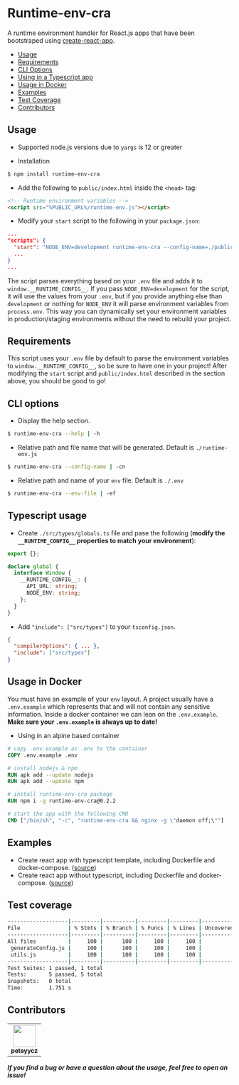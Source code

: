 # Runtime-env-cra

A runtime environment handler for React.js apps that have been bootstraped using [create-react-app](https://github.com/facebook/create-react-app).

- [Usage](#usage)
- [Requirements](#requirements)
- [CLI Options](#cli-options)
- [Using in a Typescript app](#typescript-usage)
- [Usage in Docker](#usage-in-docker)
- [Examples](#examples)
- [Test Coverage](#test-coverage)
- [Contributors](#contributors)

## Usage

- Supported node.js versions due to `yargs` is 12 or greater

- Installation

```sh
$ npm install runtime-env-cra
```

- Add the following to `public/index.html` inside the `<head>` tag:

```html
<!-- Runtime environment variables -->
<script src="%PUBLIC_URL%/runtime-env.js"></script>
```

- Modify your `start` script to the following in your `package.json`:

```json
...
"scripts": {
  "start": "NODE_ENV=development runtime-env-cra --config-name=./public/runtime-env.js && react-scripts start",
  ...
}
...
```

The script parses everything based on your `.env` file and adds it to `window.__RUNTIME_CONFIG__`.
If you pass `NODE_ENV=development` for the script, it will use the values from your `.env`, but if you provide anything else than `development` or nothing for `NODE_ENV` it will parse environment variables from `process.env`. This way you can dynamically set your environment variables in production/staging environments without the need to rebuild your project.

## Requirements

This script uses your `.env` file by default to parse the environment variables to `window.__RUNTIME_CONFIG__`, so be sure to have one in your project! After modifying the `start` script and `public/index.html` described in the section above, you should be good to go!

## CLI options

- Display the help section.

```sh
$ runtime-env-cra --help | -h
```

- Relative path and file name that will be generated. Default is `./runtime-env.js`

```sh
$ runtime-env-cra --config-name | -cn
```

- Relative path and name of your `env` file. Default is `./.env`

```sh
$ runtime-env-cra --env-file | -ef
```

## Typescript usage

- Create `./src/types/globals.ts` file and pase the following (**modify the `__RUNTIME_CONFIG__` properties to match your environment**):

```typescript
export {};

declare global {
  interface Window {
    __RUNTIME_CONFIG__: {
      API_URL: string;
      NODE_ENV: string;
    };
  }
}
```

- Add `"include": ["src/types"]` to your `tsconfig.json`.

```json
{
  "compilerOptions": { ... },
  "include": ["src/types"]
}
```

## Usage in Docker

You must have an example of your `env` layout. A project usually have a `.env.example` which represents that and will not contain any sensitive information.
Inside a docker container we can lean on the `.env.example`. **Make sure your `.env.example` is always up to date!**

- Using in an alpine based container

```Dockerfile
# copy .env.example as .env to the container
COPY .env.example .env

# install nodejs & npm
RUN apk add --update nodejs
RUN apk add --update npm

# install runtime-env-cra package
RUN npm i -g runtime-env-cra@0.2.2

# start the app with the following CMD
CMD ["/bin/sh", "-c", "runtime-env-cra && nginx -g \"daemon off;\""]
```

## Examples

- Create react app with typescript template, including Dockerfile and docker-compose. ([source](/examples/runtime-env-example-ts))
- Create react app without typescript, including Dockerfile and docker-compose. ([source](/examples/runtime-env-example-js))

## Test coverage

```bash
-------------------|---------|----------|---------|---------|-------------------
File               | % Stmts | % Branch | % Funcs | % Lines | Uncovered Line #s
-------------------|---------|----------|---------|---------|-------------------
All files          |     100 |      100 |     100 |     100 |
 generateConfig.js |     100 |      100 |     100 |     100 |
 utils.js          |     100 |      100 |     100 |     100 |
-------------------|---------|----------|---------|---------|-------------------
Test Suites: 1 passed, 1 total
Tests:       5 passed, 5 total
Snapshots:   0 total
Time:        1.751 s
```

## Contributors

<table>
  <tr>
    <td align="center"><a href="https://github.com/peteyycz"><img src="https://avatars1.githubusercontent.com/u/7130689?v=4" width="50px;" alt=""/><br /><sub><b>peteyycz</b></sub></a><br />
  </tr>
</table>

**_If you find a bug or have a question about the usage, feel free to open an issue!_**
